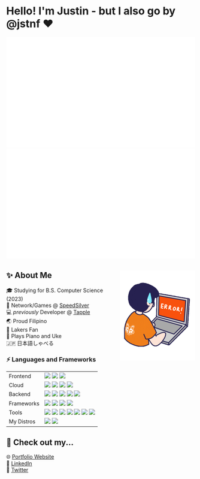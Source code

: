 # Hello! I'm Justin - but I also go by @jstnf ❤️
![](https://github.com/jstnf/github-stats/blob/master/generated/overview.svg)
![](https://github.com/jstnf/github-stats/blob/master/generated/languages.svg)

## <img src="errors.gif?raw=true" align="right" width="200"> ✨ About Me
🎓 Studying for B.S. Computer Science (2023)
<br>💼 Network/Games @ [SpeedSilver](https://www.youtube.com/@SpeedSilverr)
<br>💻 *previously* Developer @ [Tapple](https://github.com/OfficialTapple)
<br>🌏 Proud Filipino
<br>🏀 Lakers Fan
<br>🎹 Plays Piano and Uke
<br>🇯🇵 日本語しゃべる

### ⚡ Languages and Frameworks
<table>
  <tr>
    <td>Frontend</td>
    <td>
      <img src="https://img.shields.io/badge/CSS3-%231572B6.svg?style=flat-square&logo=css3&logoColor=white"/>
      <img src="https://img.shields.io/badge/HTML5-%23E34F26.svg?style=flat-square&logo=html5&logoColor=white"/>
      <img src="https://img.shields.io/badge/typescript-%23007ACC.svg?style=flat-square&logo=typescript&logoColor=white"/>
    </td>
  </tr>
    <td>Cloud</td>
    <td>
      <img src="https://img.shields.io/badge/AWS-%23FF9900.svg?style=flat-square&logo=amazon-aws&logoColor=white"/>
      <img src="https://img.shields.io/badge/Firebase-%23039BE5.svg?style=flat-square&logo=firebase"/>
      <img src="https://img.shields.io/badge/MySQL-%2300f.svg?style=flat-square&logo=mysql&logoColor=white"/>
      <img src="https://img.shields.io/badge/MongoDB-%234ea94b.svg?style=flat-square&logo=mongodb&logoColor=white"/>
    </td>
  </tr>
  <tr>
    <td>Backend</td>
    <td>
      <img src="https://img.shields.io/badge/C-%2300599C.svg?style=flat-square&logo=c&logoColor=white"/>
      <img src="https://img.shields.io/badge/C++-%2300599C.svg?style=flat-square&logo=c%2B%2B&logoColor=white"/>
      <img src="https://img.shields.io/badge/Java-%23ED8B00.svg?style=flat-square&logo=openjdk&logoColor=white"/>
      <img src="https://img.shields.io/badge/Python-3670A0?style=flat-square&logo=python&logoColor=ffdd54"/>
      <img src="https://img.shields.io/badge/JavaScript-%23323330.svg?style=flat-square&logo=javascript&logoColor=%23F7DF1E"/>
    </td>
  </tr>
  <tr>
    <td>Frameworks</td>
    <td>
      <img src="https://img.shields.io/badge/node.js-6DA55F?style=flat-square&logo=node.js&logoColor=white"/>
      <img src="https://img.shields.io/badge/express.js-%23404d59.svg?style=flat-square&logo=express&logoColor=%2361DAFB">
      <img src="https://img.shields.io/badge/React-%2320232a.svg?style=flat-square&logo=react&logoColor=%2361DAFB"/>
      <img src="https://img.shields.io/badge/Vue.js-%2335495e.svg?style=flat-square&logo=vuedotjs&logoColor=%234FC08D"/>
    </td>
  </tr>
  <tr>
    <td>Tools</td>
    <td>
      <img src="https://img.shields.io/badge/Eclipse-FE7A16.svg?style=flat-square&logo=Eclipse&logoColor=white"/>
      <img src="https://img.shields.io/badge/Git-%23F05033.svg?style=flat-square&logo=git&logoColor=white"/>
      <img src="https://img.shields.io/badge/GitHub-%23121011.svg?style=flat-square&logo=github&logoColor=white"/>
      <img src="https://img.shields.io/badge/IntelliJ%20IDEA-000000.svg?style=flat-square&logo=intellij-idea&logoColor=white"/>
      <img src="https://img.shields.io/badge/Unity-%23000000.svg?style=flat-square&logo=unity&logoColor=white)"/>
      <img src="https://img.shields.io/badge/Vim-%2311AB00.svg?style=flat-square&logo=vim&logoColor=white"/>
      <img src="https://img.shields.io/badge/Visual%20Studio%20Code-0078d7.svg?style=flat-square&logo=visual-studio-code&logoColor=white"/>
    </td>
  </tr>
  <tr>
    <td>My Distros</td>
    <td>
      <img src="https://img.shields.io/badge/CentOS-002260?style=flat-square&logo=centos&logoColor=F0F0F0"/>
      <img src="https://img.shields.io/badge/Ubuntu-E95420?style=flat-square&logo=ubuntu&logoColor=white"/>
    </td>
  </tr>
<table>

## 🎈 Check out my...
🌐 [Portfolio Website](https://justinf.dev/)
<br>📘 [LinkedIn](https://linkedin.com/in/jstnf)
<br>🐤 [Twitter](https://twitter.com/jstnfdev/)
